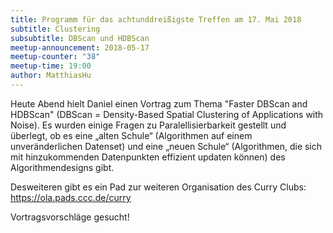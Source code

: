 ```yaml
---
title: Programm für das achtunddreißigste Treffen am 17. Mai 2018
subtitle: Clustering
subsubtitle: DBScan und HDBScan
meetup-announcement: 2018-05-17
meetup-counter: "38"
meetup-time: 19:00
author: MatthiasHu
---
```


Heute Abend hielt Daniel einen Vortrag zum Thema "Faster DBScan and HDBScan" (DBScan = Density-Based Spatial Clustering of Applications with Noise).
Es wurden einige Fragen zu Paralellisierbarkeit gestellt und überlegt, ob es eine „alten Schule“ (Algorithmen auf einem unveränderlichen Datenset) und eine „neuen Schule“ (Algorithmen, die sich mit hinzukommenden Datenpunkten effizient updaten können) des Algorithmendesigns gibt.

Desweiteren gibt es ein Pad zur weiteren Organisation des Curry Clubs:
https://ola.pads.ccc.de/curry

Vortragsvorschläge gesucht!